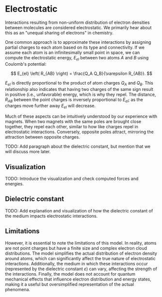 # Electrostatic

Interactions resulting from non-uniform distribution of electron densities between molecules are considered electrostatic.
We primarily hear about this as an "unequal sharing of electrons" in chemistry.

One common approach is to approximate these interactions by assigning partial charges to each atom based on its type and connectivity.
If we assume each atom is an infinitesimally small point in space, we can compute the electrostatic energy, $E_{el}$ between two atoms $A$ and $B$ using Coulomb's potential:

$$
E_{el} \left( R_{AB} \right) = \frac{Q_A Q_B}{\varepsilon R_{AB}}.
$$

$E_{el}$ is directly proportional to the product of atom charges $Q_A$ and $Q_B$.
This relationship also indicates that having two charges of the same sign result in positive (i.e., unfavorable) energy, which is why they repel.
The distance, $R_{AB}$ between the point charges is inversely proportional to $E_{el}$; as the charges move further away $E_{el}$ will decrease.

Much of these aspects can be intuitively understood by our experience with magnets.
When two magnets with the same poles are brought close together, they repel each other, similar to how like charges repel in electrostatic interactions.
Conversely, opposite poles attract, mirroring the attraction between opposite charges.

TODO: Add paragraph about the dielectric constant, but mention that we will discuss more later.

## Visualization

TODO: Introduce the visualization and check computed forces and energies.

<div id="charge-container"></div>
<script src="./charge-field.js"></script>

## Dielectric constant

TODO: Add explanation and visualization of how the dielectric constant of the medium impacts electrostatic interactions.

<div id="dielectric-container"></div>
<script src="./dielectric.js"></script>

## Limitations

However, it is essential to note the limitations of this model.
In reality, atoms are not point charges but have a finite size and complex electron cloud distributions.
The model simplifies the actual distribution of electron density around atoms, which can significantly affect the true nature of electrostatic interactions.
Additionally, the medium in which these interactions occur (represented by the dielectric constant $\varepsilon$) can vary, affecting the strength of the interactions.
Finally, the model does not account for quantum mechanical effects that influence electron distribution and energy states, making it a useful but oversimplified representation of the actual phenomena.

<!-- REFERENCES -->

[^jensen2017introduction]: Chapter 2 of Jensen, F. (2017). *Introduction to computational chemistry*. John Wiley & Sons.
[^cramer2013essentials]: Chapter 2 of Cramer, C. J. (2013). Chapter 2 of *Essentials of computational chemistry: Theories and models*. John Wiley & Sons.
[^leach2001molecular]: Chapter 4 of Leach, A. R. (2001). *Molecular modelling: Principles and applications*. Pearson Education.
